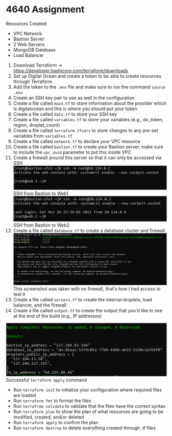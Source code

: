 # 4640 Assignment 

Resources Created:
- VPC Network
- Bastion Server
- 2 Web Servers
- MongoDB Database
- Load Balancer

1) Download Terraform -> https://developer.hashicorp.com/terraform/downloads
2) Set up Digital Ocean and create a token to be able to create resources through Terraform
3) Add the token to the ```.env``` file and make sure to run the command ```source .env``` 
4) Create an SSH key pair to use as well in the configuration
5) Create a file called ```main.tf``` to store information about the provider which is digitalocean and this is where you should put your token
6) Create a file called ```data.tf``` to store your SSH key
7) Create a file called ```variables.tf``` to store your variables (e.g., do_token, region, droplet_count)
8) Create a file called ```terraform.tfvars``` to store changes to any pre-set variables from ```variables.tf```
8) Create a file called ```network.tf``` to declare your VPC resource
9) Create a file called ```bastion.tf``` to create your Bastion server, make sure to include the ```vpc_uuid``` parameter to put this inside VPC
10) Create a firewall around this server so that it can only be accessed via SSH
![alt text](screenshots/ssh_web1.png) </br>
SSH from Bastion to Web1
![alt text](screenshots/ssh_web2.png) </br>
SSH from Bastion to Web2
11) Create a file called ```database.tf``` to create a database cluster and firewall.
![alt text](screenshots/db-connection.png) </br>
This screenshot was taken with no firewall, that's how I had access to test it
12) Create a file called ```servers.tf``` to create the internal droplets, load balancer, and the firewall
13) Create a file called ```output.tf``` to create the output that you'd like to see at the end of the build (e.g., IP addresses)

![alt text](screenshots/success_apply.png) </br>
Successful ```terraform apply``` command

- Run ```terraform init``` to initialize your configuration where required files are loaded
- Run ```terraform fmt``` to format the files
- Run ```terrafrom validate``` to validate that the files have the correct syntax
- Run ```terraform plan``` to show the plan of what resources are going to be modified, created, and/or deleted
- Run ```terraform apply``` to confirm the plan
- Run ```terraform destroy``` to delete everything created through .tf files
